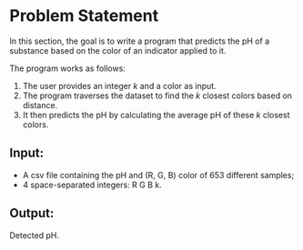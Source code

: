 # Problem Statement
In this section, the goal is to write a program that predicts the pH of a substance based on the color of an indicator applied to it.

The program works as follows:
1. The user provides an integer $k$ and a color as input.
2. The program traverses the dataset to find the $k$ closest colors based on distance.
3. It then predicts the pH by calculating the average pH of these $k$ closest colors.

## Input:
- A csv file containing the pH and (R, G, B) color of 653 different samples;
- 4 space-separated integers: R G B k.

## Output:
Detected pH.
